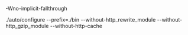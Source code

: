 -Wno-implicit-fallthrough

./auto/configure --prefix=./bin --without-http_rewrite_module --without-http_gzip_module --without-http-cache
